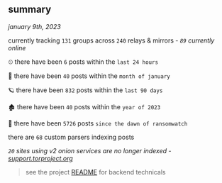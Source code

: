 
## summary
_january 9th, 2023_

currently tracking `131` groups across `240` relays & mirrors - _`89` currently online_

⏲ there have been `6` posts within the `last 24 hours`

🦈 there have been `40` posts within the `month of january`

🪐 there have been `832` posts within the `last 90 days`

🏚 there have been `40` posts within the `year of 2023`

🦕 there have been `5726` posts `since the dawn of ransomwatch`

there are `68` custom parsers indexing posts

_`20` sites using v2 onion services are no longer indexed - [support.torproject.org](https://support.torproject.org/onionservices/v2-deprecation/)_

> see the project [README](https://github.com/joshhighet/ransomwatch#ransomwatch--) for backend technicals
